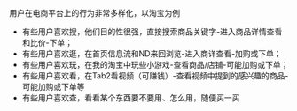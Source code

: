 
用户在电商平台上的行为非常多样化，以淘宝为例
- 有些用户喜欢搜，他们目的性很强，直接搜索商品关键字-进入商品详情查看和比价-下单；
- 有些用户喜欢逛，在首页信息流和ND来回浏览-进入商详查看-加购或下单；
- 有些用户喜欢玩，在我的淘宝中玩些小游戏-查看商品/店铺-可能加购或下单；
- 有些用户喜欢看，在Tab2看视频（可赚钱）-查看视频中提到的感兴趣的商品-可能加购或下单等
- 有些用户喜欢查，看看某个东西要不要用、怎么用，随便买一买